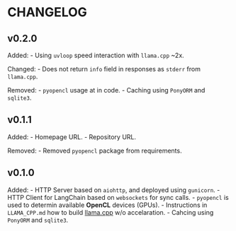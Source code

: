 # CHANGELOG

## v0.2.0

Added:
    - Using `uvloop` speed interaction with `llama.cpp` ~2x.

Changed:
    - Does not return `info` field in responses as `stderr` from `llama.cpp`.

Removed:
    - `pyopencl` usage at in code.
    - Caching using `PonyORM` and `sqlite3`.

## v0.1.1

Added:
    - Homepage URL.
    - Repository URL.

Removed:
    - Removed `pyopencl` package from requirements.

## v0.1.0

Added:
    - HTTP Server based on `aiohttp`, and deployed using `gunicorn`.
    - HTTP Client for LangChain based on `websockets` for sync calls.
    - `pyopencl` is used to determin available **OpenCL** devices (GPUs).
    - Instructions in `LLAMA_CPP.md` how to build [llama.cpp](https://github.com/ggerganov/llama.cpp) w/o accelaration.
    - Cahcing using `PonyORM` and `sqlite3`.